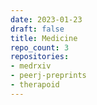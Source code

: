 ```yaml
---
date: 2023-01-23
draft: false
title: Medicine
repo_count: 3
repositories:
- medrxiv
- peerj-preprints
- therapoid
---
```



